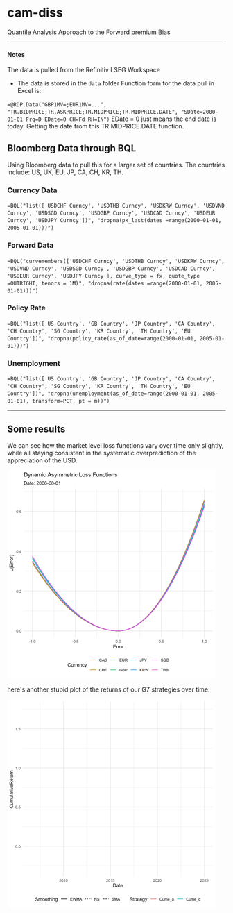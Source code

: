 # cam-diss
Quantile Analysis Approach to the Forward premium Bias


---
#### Notes
The data is pulled from the Refinitiv LSEG Workspace
- The data is stored in the `data` folder
Function form for the data pull in Excel is:

`=@RDP.Data("GBP1MV=;EUR1MV=...", "TR.BIDPRICE;TR.ASKPRICE;TR.MIDPRICE;TR.MIDPRICE.DATE", "SDate=2000-01-01 Frq=D EDate=0 CH=Fd RH=IN")`
EDate = 0 just means the end date is today. Getting the date from this TR.MIDPRICE.DATE function.

## Bloomberg Data through BQL
Using Bloomberg data to pull this for a larger set of countries. The countries include: US, UK, EU, JP, CA, CH, KR, TH.

### Currency Data
`=BQL("list(['USDCHF Curncy', 'USDTHB Curncy', 'USDKRW Curncy', 'USDVND Curncy', 'USDSGD Curncy', 'USDGBP Curncy', 'USDCAD Curncy', 'USDEUR Curncy', 'USDJPY Curncy'])", "dropna(px_last(dates =range(2000-01-01, 2005-01-01)))")`

### Forward Data
`=BQL("curvemembers(['USDCHF Curncy', 'USDTHB Curncy', 'USDKRW Curncy', 'USDVND Curncy', 'USDSGD Curncy', 'USDGBP Curncy', 'USDCAD Curncy', 'USDEUR Curncy', 'USDJPY Curncy'], curve_type = fx, quote_type =OUTRIGHT, tenors = 1M)", "dropna(rate(dates =range(2000-01-01, 2005-01-01)))")`

### Policy Rate
`=BQL("list(['US Country', 'GB Country', 'JP Country', 'CA Country', 'CH Country', 'SG Country', 'KR Country', 'TH Country', 'EU Country'])", "dropna(policy_rate(as_of_date=range(2000-01-01, 2005-01-01)))")`

### Unemployment
`=BQL("list(['US Country', 'GB Country', 'JP Country', 'CA Country', 'CH Country', 'SG Country', 'KR Country', 'TH Country', 'EU Country'])", "dropna(unemployment(as_of_date=range(2000-01-01, 2005-01-01), transform=PCT, pt = m))")`

---
## Some results
We can see how the market level loss functions vary over time only slightly, while all staying consistent in the systematic overprediction of the appreciation of the USD.

![Loss Function Animation](loss_animation.gif)

here's another stupid plot of the returns of our G7 strategies over time:

![G7 Strats](G7_Strategies.gif)
